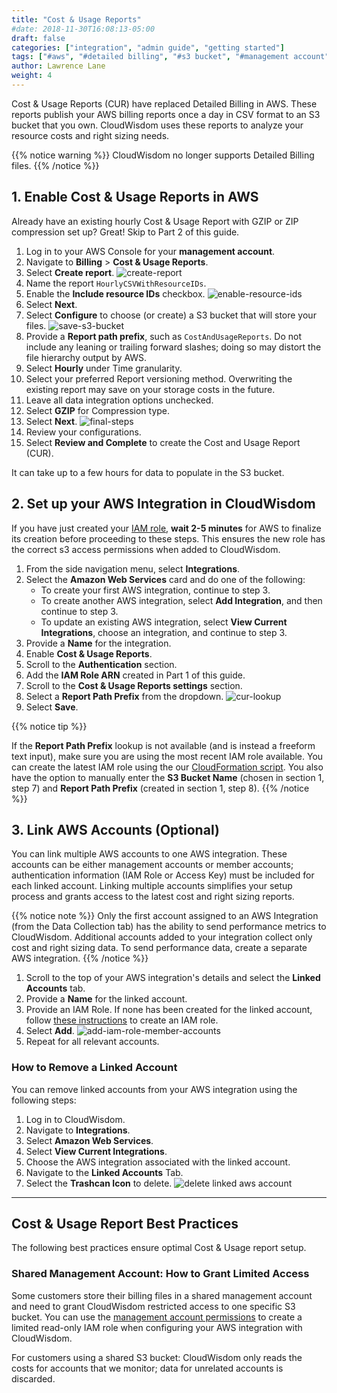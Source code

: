 ```yaml
---
title: "Cost & Usage Reports"
#date: 2018-11-30T16:08:13-05:00
draft: false
categories: ["integration", "admin guide", "getting started"]
tags: ["#aws", "#detailed billing", "#s3 bucket", "#management account"]
author: Lawrence Lane
weight: 4
---
```


Cost & Usage Reports (CUR) have replaced Detailed Billing in AWS. These reports publish your AWS billing reports once a day in CSV format to an S3 bucket that you own. CloudWisdom uses these reports to analyze your resource costs and right sizing needs.

{{% notice warning %}}
CloudWisdom no longer supports Detailed Billing files.
{{% /notice %}}

## 1. Enable Cost & Usage Reports in AWS

Already have an existing hourly Cost & Usage Report with GZIP or ZIP compression set up? Great! Skip to Part 2 of this guide.

1. Log in to your AWS Console for your **management account**.
2. Navigate to **Billing** > **Cost & Usage Reports**.
3. Select **Create report**.
![create-report](/images/aws-cur/create-report.png)
4. Name the report `HourlyCSVWithResourceIDs`.
5. Enable the **Include resource IDs** checkbox.
![enable-resource-ids](/images/aws-cur/enable-resource-ids.png)
6. Select **Next**.
7. Select **Configure** to choose (or create) a S3 bucket that will store your files.
![save-s3-bucket](/images/aws-cur/save-s3-bucket.png)
8. Provide a **Report path prefix**, such as `CostAndUsageReports`. Do not include any leaning or trailing forward slashes; doing so may distort the file hierarchy output by AWS.
9. Select **Hourly** under Time granularity.
10. Select your preferred Report versioning method. Overwriting the existing report may save on your storage costs in the future.
11. Leave all data integration options unchecked.
12. Select **GZIP** for Compression type.
13. Select **Next**.
![final-steps](/images/aws-cur/final-steps.png)
14. Review your configurations.
16. Select **Review and Complete** to create the Cost and Usage Report (CUR).

It can take up to a few hours for data to populate in the S3 bucket.

## 2. Set up your AWS Integration in CloudWisdom

If you have just created your [IAM role][1], **wait 2-5 minutes** for AWS to finalize its creation before proceeding to these steps. This ensures the new role has the correct s3 access permissions when added to CloudWisdom.

1. From the side navigation menu, select **Integrations**.
2. Select the **Amazon Web Services** card and do one of the following:
   - To create your first AWS integration, continue to step 3.
   - To create another AWS integration, select **Add Integration**, and then continue to step 3.
   - To update an existing AWS integration, select **View Current Integrations**, choose an integration, and continue to step 3.
3. Provide a **Name** for the integration.
4. Enable **Cost & Usage Reports**.
5. Scroll to the **Authentication** section.
6. Add the **IAM Role ARN** created in Part 1 of this guide.
5. Scroll to the **Cost & Usage Reports settings** section.
6. Select a **Report Path Prefix** from the dropdown.
![cur-lookup](/images/aws-cur/cur-lookup.png)
7. Select **Save**.  

{{% notice tip %}}

If the **Report Path Prefix** lookup is not available (and is instead a freeform text input), make sure you are using the most recent IAM role available. You can create the latest IAM role using the our [CloudFormation script](/integrations/aws-integration/aws-cloudformation-installation/).
You also have the option to manually enter the **S3 Bucket Name** (chosen in section 1, step 7) and **Report Path Prefix** (created in section 1, step 8).
{{% /notice %}}

## 3. Link AWS Accounts (Optional)

You can link multiple AWS accounts to one AWS integration. These accounts can be either management accounts or member accounts; authentication information (IAM Role or Access Key) must be included for each linked account. Linking multiple accounts simplifies your setup process and grants access to the latest cost and right sizing reports.

{{% notice note %}}
Only the first account assigned to an AWS Integration (from the Data Collection tab) has the ability to send performance metrics to CloudWisdom. Additional accounts added to your integration collect only cost and right sizing data. To send performance data, create a separate AWS integration.
{{% /notice %}}

1. Scroll to the top of your AWS integration's details and select the **Linked Accounts** tab.
2. Provide a **Name** for the linked account.
3. Provide an IAM Role. If none has been created for the linked account, follow [these instructions][1] to create an IAM role.
4. Select **Add**.
![add-iam-role-member-accounts](/images/aws-cur/add-iam-role-member-accounts.png)
5. Repeat for all relevant accounts.


### How to Remove a Linked Account  

You can remove linked accounts from your AWS integration using the following steps:

1. Log in to CloudWisdom.
2. Navigate to **Integrations**.
3. Select **Amazon Web Services**.
4. Select **View Current Integrations**.
5. Choose the AWS integration associated with the linked account.
6. Navigate to the **Linked Accounts** Tab.
7. Select the **Trashcan Icon** to delete.
![delete linked aws account](/images/aws-cur/delete-linked-aws-account.png)


---

## Cost & Usage Report Best Practices

The following best practices ensure optimal Cost & Usage report setup.

### Shared Management Account: How to Grant Limited Access

Some customers store their billing files in a shared management account and need to grant CloudWisdom restricted access to one specific S3 bucket. You can use the [management account permissions](/integrations/aws-integration/aws-iam-installation/#management-account-billing-permissions) to create a limited read-only IAM role when configuring your AWS integration with CloudWisdom.

For customers using a shared S3 bucket: CloudWisdom only reads the costs for accounts that we monitor; data for unrelated accounts is discarded.


[1]: /integrations/aws-integration/aws-cloudformation-installation/
